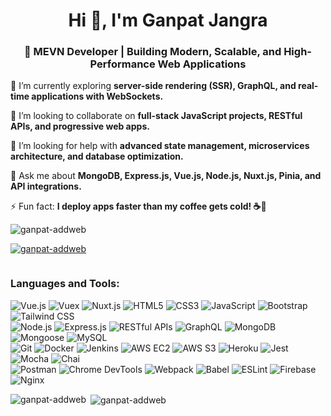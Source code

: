 <h1 align="center">Hi 👋, I'm Ganpat Jangra</h1>
<h3 align="center">🚀 MEVN Developer | Building Modern, Scalable, and High-Performance Web Applications</h3>

🌱 I’m currently exploring **server-side rendering (SSR), GraphQL, and real-time applications with WebSockets.**  

👯 I’m looking to collaborate on **full-stack JavaScript projects, RESTful APIs, and progressive web apps.**  

🤝 I’m looking for help with **advanced state management, microservices architecture, and database optimization.**  

💬 Ask me about **MongoDB, Express.js, Vue.js, Node.js, Nuxt.js, Pinia, and API integrations.**  

⚡ Fun fact: **I deploy apps faster than my coffee gets cold! ☕🚀**  

<p align="left"> <img src="https://komarev.com/ghpvc/?username=ganpat-addweb&label=Profile%20views&color=0e75b6&style=flat" alt="ganpat-addweb" /> </p>

<p align="left"> <a href="https://github.com/ryo-ma/github-profile-trophy"><img src="https://github-profile-trophy.vercel.app/?username=ganpat-addweb" alt="ganpat-addweb" /></a> </p>

<p align="left"> <a href="https://twitter.com/" target="blank"><img src="https://img.shields.io/twitter/follow/?logo=twitter&style=for-the-badge" alt="" /></a> </p>

<h3 align="left">Languages and Tools:</h3>

![Vue.js](https://img.shields.io/badge/Vue.js-4FC08D?style=for-the-badge&logo=vue.js&logoColor=white) ![Vuex](https://img.shields.io/badge/Vuex-35495E?style=for-the-badge&logo=vue.js&logoColor=white) ![Nuxt.js](https://img.shields.io/badge/Nuxt.js-00DC82?style=for-the-badge&logo=nuxt.js&logoColor=white)  ![HTML5](https://img.shields.io/badge/HTML5-E34F26?style=for-the-badge&logo=html5&logoColor=white) ![CSS3](https://img.shields.io/badge/CSS3-1572B6?style=for-the-badge&logo=css3&logoColor=white) ![JavaScript](https://img.shields.io/badge/JavaScript-F7DF1E?style=for-the-badge&logo=javascript&logoColor=black)  ![Bootstrap](https://img.shields.io/badge/Bootstrap-7952B3?style=for-the-badge&logo=bootstrap&logoColor=white) ![Tailwind CSS](https://img.shields.io/badge/Tailwind_CSS-38B2AC?style=for-the-badge&logo=tailwind-css&logoColor=white)  
![Node.js](https://img.shields.io/badge/Node.js-339933?style=for-the-badge&logo=node.js&logoColor=white) ![Express.js](https://img.shields.io/badge/Express.js-000000?style=for-the-badge&logo=express&logoColor=white)  ![RESTful APIs](https://img.shields.io/badge/RESTful_APIs-0052CC?style=for-the-badge&logo=postman&logoColor=white) ![GraphQL](https://img.shields.io/badge/GraphQL-E10098?style=for-the-badge&logo=graphql&logoColor=white)  ![MongoDB](https://img.shields.io/badge/MongoDB-47A248?style=for-the-badge&logo=mongodb&logoColor=white) ![Mongoose](https://img.shields.io/badge/Mongoose-880000?style=for-the-badge&logo=mongodb&logoColor=white) ![MySQL](https://img.shields.io/badge/MySQL-4479A1?style=for-the-badge&logo=mysql&logoColor=white)  
![Git](https://img.shields.io/badge/Git-F05032?style=for-the-badge&logo=git&logoColor=white) ![Docker](https://img.shields.io/badge/Docker-2496ED?style=for-the-badge&logo=docker&logoColor=white) ![Jenkins](https://img.shields.io/badge/Jenkins-D24939?style=for-the-badge&logo=jenkins&logoColor=white)  ![AWS EC2](https://img.shields.io/badge/AWS_EC2-FF9900?style=for-the-badge&logo=amazon-aws&logoColor=white) ![AWS S3](https://img.shields.io/badge/AWS_S3-569A31?style=for-the-badge&logo=amazon-s3&logoColor=white) ![Heroku](https://img.shields.io/badge/Heroku-430098?style=for-the-badge&logo=heroku&logoColor=white)  ![Jest](https://img.shields.io/badge/Jest-C21325?style=for-the-badge&logo=jest&logoColor=white) ![Mocha](https://img.shields.io/badge/Mocha-8D6748?style=for-the-badge&logo=mocha&logoColor=white) ![Chai](https://img.shields.io/badge/Chai-A30701?style=for-the-badge&logo=chai&logoColor=white)  
![Postman](https://img.shields.io/badge/Postman-FF6C37?style=for-the-badge&logo=postman&logoColor=white) ![Chrome DevTools](https://img.shields.io/badge/Chrome_DevTools-4285F4?style=for-the-badge&logo=google-chrome&logoColor=white)  ![Webpack](https://img.shields.io/badge/Webpack-8DD6F9?style=for-the-badge&logo=webpack&logoColor=white) ![Babel](https://img.shields.io/badge/Babel-F9DC3E?style=for-the-badge&logo=babel&logoColor=black) ![ESLint](https://img.shields.io/badge/ESLint-4B32C3?style=for-the-badge&logo=eslint&logoColor=white)  ![Firebase](https://img.shields.io/badge/Firebase-FFCA28?style=for-the-badge&logo=firebase&logoColor=black) ![Nginx](https://img.shields.io/badge/Nginx-009639?style=for-the-badge&logo=nginx&logoColor=white)  


<p><img align="left" src="https://github-readme-stats.vercel.app/api/top-langs?username=ganpat-addweb&show_icons=true&locale=en&layout=compact" alt="ganpat-addweb" /></p>

<p>&nbsp;<img align="center" src="https://github-readme-stats.vercel.app/api?username=ganpat-addweb&show_icons=true&locale=en" alt="ganpat-addweb" /></p>
